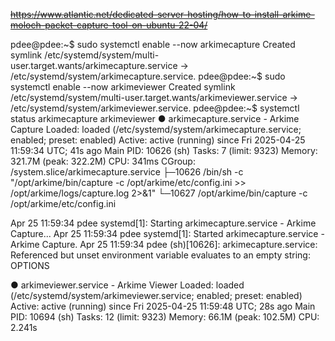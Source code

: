 
~~https://www.atlantic.net/dedicated-server-hosting/how-to-install-arkime-moloch-packet-capture-tool-on-ubuntu-22-04/~~



pdee@pdee:~$ sudo systemctl enable --now arkimecapture
Created symlink /etc/systemd/system/multi-user.target.wants/arkimecapture.service → /etc/systemd/system/arkimecapture.service.
pdee@pdee:~$ sudo systemctl enable --now arkimeviewer
Created symlink /etc/systemd/system/multi-user.target.wants/arkimeviewer.service → /etc/systemd/system/arkimeviewer.service.
pdee@pdee:~$ systemctl status arkimecapture arkimeviewer
● arkimecapture.service - Arkime Capture
     Loaded: loaded (/etc/systemd/system/arkimecapture.service; enabled; preset: enabled)
     Active: active (running) since Fri 2025-04-25 11:59:34 UTC; 41s ago
   Main PID: 10626 (sh)
      Tasks: 7 (limit: 9323)
     Memory: 321.7M (peak: 322.2M)
        CPU: 341ms
     CGroup: /system.slice/arkimecapture.service
             ├─10626 /bin/sh -c "/opt/arkime/bin/capture -c /opt/arkime/etc/config.ini  >> /opt/arkime/logs/capture.log 2>&1"
             └─10627 /opt/arkime/bin/capture -c /opt/arkime/etc/config.ini

Apr 25 11:59:34 pdee systemd[1]: Starting arkimecapture.service - Arkime Capture...
Apr 25 11:59:34 pdee systemd[1]: Started arkimecapture.service - Arkime Capture.
Apr 25 11:59:34 pdee (sh)[10626]: arkimecapture.service: Referenced but unset environment variable evaluates to an empty string: OPTIONS

● arkimeviewer.service - Arkime Viewer
     Loaded: loaded (/etc/systemd/system/arkimeviewer.service; enabled; preset: enabled)
     Active: active (running) since Fri 2025-04-25 11:59:48 UTC; 28s ago
   Main PID: 10694 (sh)
      Tasks: 12 (limit: 9323)
     Memory: 66.1M (peak: 102.5M)
        CPU: 2.241s






